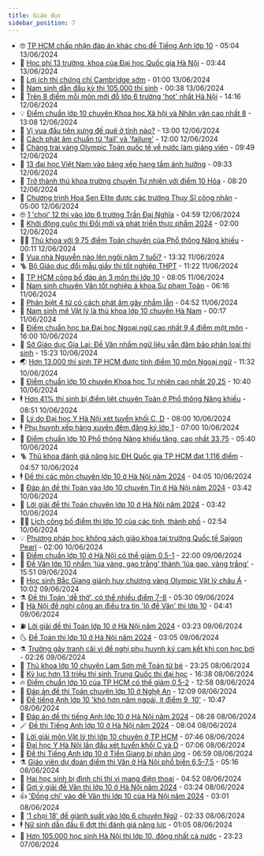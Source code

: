 ```yaml
---
title: Giáo dục
sidebar_position: 7
---
```


<!-- vnexpress-giao-duc:START -->
- 🤓 [TP HCM chấp nhận đáp án khác cho đề Tiếng Anh lớp 10](https://vnexpress.net/tp-hcm-chap-nhan-dap-an-khac-cho-de-tieng-anh-lop-10-4757804.html) - 05:04 13/06/2024
- 🦆 [Học phí 13 trường, khoa của Đại học Quốc gia Hà Nội](https://vnexpress.net/hoc-phi-13-truong-khoa-cua-dai-hoc-quoc-gia-ha-noi-4757752.html) - 03:44 13/06/2024
- 🦩 [Lợi ích thi chứng chỉ Cambridge sớm](https://vnexpress.net/loi-ich-thi-chung-chi-cambridge-som-4757117.html) - 01:00 13/06/2024
- 🌮 [Nam sinh dẫn đầu kỳ thi 105.000 thí sinh](https://vnexpress.net/nam-sinh-dan-dau-ky-thi-105-000-thi-sinh-4757574.html) - 00:38 13/06/2024
- 🔭 [Trên 8 điểm mỗi môn mới đỗ lớp 6 trường &#39;hot&#39; nhất Hà Nội](https://vnexpress.net/tren-8-diem-moi-mon-moi-do-lop-6-truong-hot-nhat-ha-noi-4757617.html) - 14:16 12/06/2024
- 💡 [Điểm chuẩn lớp 10 chuyên Khoa học Xã hội và Nhân văn cao nhất 8](https://vnexpress.net/diem-chuan-lop-10-chuyen-khoa-hoc-xa-hoi-va-nhan-van-cao-nhat-8-4757613.html) - 13:08 12/06/2024
- 🥰 [Vị vua đầu tiên xưng đế quê ở tỉnh nào?](https://vnexpress.net/vi-vua-dau-tien-xung-de-que-o-tinh-nao-4757550.html) - 13:00 12/06/2024
- 🐲 [Cách phát âm chuẩn từ &#39;fail&#39; và &#39;failure&#39;](https://vnexpress.net/cach-phat-am-chuan-tu-fail-va-failure-4757605.html) - 12:00 12/06/2024
- 🦒 [Chàng trai vàng Olympic Toán quốc tế về nước làm giảng viên](https://vnexpress.net/chang-trai-vang-olympic-toan-quoc-te-ve-nuoc-lam-giang-vien-4757520.html) - 09:49 12/06/2024
- 🦆 [13 đại học Việt Nam vào bảng xếp hạng tầm ảnh hưởng](https://vnexpress.net/13-dai-hoc-viet-nam-vao-bang-xep-hang-tam-anh-huong-4757499.html) - 09:33 12/06/2024
- 🧰 [Trở thành thủ khoa trường chuyên Tự nhiên với điểm 10 Hóa](https://vnexpress.net/tro-thanh-thu-khoa-truong-chuyen-tu-nhien-voi-diem-10-hoa-4756818.html) - 08:20 12/06/2024
- 🐘 [Chương trình Hoa Sen Elite được các trường Thụy Sĩ công nhận](https://vnexpress.net/chuong-trinh-hoa-sen-elite-duoc-cac-truong-thuy-si-cong-nhan-4757116.html) - 05:00 12/06/2024
- 🤓 [1 &#39;chọi&#39; 12 thi vào lớp 6 trường Trần Đại Nghĩa](https://vnexpress.net/1-choi-12-thi-vao-lop-6-truong-tran-dai-nghia-4757404.html) - 04:59 12/06/2024
- 🧰 [Khởi động cuộc thi Đổi mới và phát triển thực phẩm 2024](https://vnexpress.net/khoi-dong-cuoc-thi-doi-moi-va-phat-trien-thuc-pham-2024-4755291.html) - 02:00 12/06/2024
- 🧑‍💻 [Thủ khoa với 9,75 điểm Toán chuyên của Phổ thông Năng khiếu](https://vnexpress.net/thu-khoa-voi-9-75-diem-toan-chuyen-cua-pho-thong-nang-khieu-4756846.html) - 00:11 12/06/2024
- 🫶 [Vua nhà Nguyễn nào lên ngôi năm 7 tuổi?](https://vnexpress.net/vua-nha-nguyen-nao-len-ngoi-nam-7-tuoi-4754801.html) - 13:32 11/06/2024
- 🪜 [Bộ Giáo dục đổi mẫu giấy thi tốt nghiệp THPT](https://vnexpress.net/bo-giao-duc-doi-mau-giay-thi-tot-nghiep-thpt-4757128.html) - 11:22 11/06/2024
- 🎊 [TP HCM công bố đáp án 3 môn thi lớp 10](https://vnexpress.net/dap-an-de-thi-toan-van-anh-lop-10-cua-so-giao-duc-tp-hcm-nam-2024-4756264.html) - 08:05 11/06/2024
- 🧐 [Nam sinh chuyên Văn tốt nghiệp á khoa Sư phạm Toán](https://vnexpress.net/nam-sinh-chuyen-van-tot-nghiep-a-khoa-su-pham-toan-4756913.html) - 06:16 11/06/2024
- 🌈 [Phân biệt 4 từ có cách phát âm gây nhầm lẫn](https://vnexpress.net/phan-biet-4-tu-co-cach-phat-am-gay-nham-lan-4756947.html) - 04:52 11/06/2024
- 🥰 [Nam sinh mê Vật lý là thủ khoa lớp 10 chuyên Hà Nam](https://vnexpress.net/nam-sinh-me-vat-ly-la-thu-khoa-lop-10-chuyen-ha-nam-4756188.html) - 00:17 11/06/2024
- 🎡 [Điểm chuẩn học bạ Đại học Ngoại ngữ cao nhất 9,4 điểm một môn](https://vnexpress.net/diem-chuan-hoc-ba-dai-hoc-ngoai-ngu-cao-nhat-9-4-diem-mot-mon-4756197.html) - 16:00 10/06/2024
- 🎊 [Sở Giáo dục Gia Lai: Đề Văn nhầm ngữ liệu vẫn đảm bảo phân loại thí sinh](https://vnexpress.net/so-giao-duc-gia-lai-de-van-nham-ngu-lieu-van-dam-bao-phan-loai-thi-sinh-4756568.html) - 15:23 10/06/2024
- 🌏 [Hơn 13.000 thí sinh TP HCM được tính điểm 10 môn Ngoại ngữ](https://vnexpress.net/hon-13-000-thi-sinh-tp-hcm-duoc-tinh-diem-10-mon-ngoai-ngu-4756653.html) - 11:32 10/06/2024
- 🥸 [Điểm chuẩn lớp 10 chuyên Khoa học Tự nhiên cao nhất 20,25](https://vnexpress.net/diem-chuan-lop-10-chuyen-khoa-hoc-tu-nhien-cao-nhat-20-25-4756608.html) - 10:40 10/06/2024
- 🕴 [Hơn 41% thí sinh bị điểm liệt chuyên Toán ở Phổ thông Năng khiếu](https://vnexpress.net/hon-41-thi-sinh-bi-diem-liet-chuyen-toan-o-pho-thong-nang-khieu-4756512.html) - 08:51 10/06/2024
- 💂 [Lý do Đại học Y Hà Nội xét tuyển khối C, D](https://vnexpress.net/ly-do-dai-hoc-y-ha-noi-xet-tuyen-khoi-c-d-4756490.html) - 08:00 10/06/2024
- 🕴 [Phụ huynh xếp hàng xuyên đêm đăng ký lớp 1](https://vnexpress.net/phu-huynh-xep-hang-xuyen-dem-dang-ky-lop-1-4756386.html) - 07:00 10/06/2024
- 🌋 [Điểm chuẩn lớp 10 Phổ thông Năng khiếu tăng, cao nhất 33,75](https://vnexpress.net/diem-chuan-lop-10-pho-thong-nang-khieu-nam-2024-4755810.html) - 05:40 10/06/2024
- 🪜 [Thủ khoa đánh giá năng lực ĐH Quốc gia TP HCM đạt 1.116 điểm](https://vnexpress.net/pho-diem-thi-danh-gia-nang-luc-nam-2024-dai-hoc-quoc-gia-tp-hcm-4756262.html) - 04:57 10/06/2024
- 🕴 [Đề thi các môn chuyên lớp 10 ở Hà Nội năm 2024](https://vnexpress.net/de-thi-cac-mon-chuyen-lop-10-o-ha-noi-nam-2024-4756414.html) - 04:05 10/06/2024
- 🎃 [Đáp án đề thi Toán vào lớp 10 chuyên Tin ở Hà Nội năm 2024](https://vnexpress.net/dap-an-de-thi-toan-vao-lop-10-chuyen-tin-o-ha-noi-nam-2024-4756402.html) - 03:42 10/06/2024
- 🦏 [Lời giải đề thi Toán chuyên lớp 10 ở Hà Nội năm 2024](https://vnexpress.net/loi-giai-de-thi-toan-chuyen-lop-10-o-ha-noi-nam-2024-4756398.html) - 03:42 10/06/2024
- 🧑‍🏫 [Lịch công bố điểm thi lớp 10 của các tỉnh, thành phố](https://vnexpress.net/lich-cong-bo-diem-thi-diem-chuan-lop-10-cac-tinh-thanh-pho-4754850.html) - 02:54 10/06/2024
- 💡 [Phương pháp học không sách giáo khoa tại trường Quốc tế Saigon Pearl](https://vnexpress.net/phuong-phap-hoc-khong-sach-giao-khoa-tai-truong-quoc-te-saigon-pearl-4755723.html) - 02:00 10/06/2024
- 🐎 [Điểm chuẩn lớp 10 ở Hà Nội có thể giảm 0,5-1](https://vnexpress.net/diem-chuan-lop-10-o-ha-noi-co-the-giam-0-5-1-4756234.html) - 22:00 09/06/2024
- 🧰 [Đề Văn lớp 10 nhầm &#39;lúa vàng, gạo trắng&#39; thành &#39;lúa gạo, vàng trắng&#39;](https://vnexpress.net/de-van-lop-10-nham-lua-vang-gao-trang-thanh-lua-gao-vang-trang-4756237.html) - 15:51 09/06/2024
- 🙉 [Học sinh Bắc Giang giành huy chương vàng Olympic Vật lý châu Á](https://vnexpress.net/hoc-sinh-bac-giang-gianh-huy-chuong-vang-olympic-vat-ly-chau-a-4756227.html) - 10:02 09/06/2024
- ⚗️ [Đề thi Toán &#39;dễ thở&#39;, có thể nhiều điểm 7-8](https://vnexpress.net/de-thi-toan-de-tho-co-the-nhieu-diem-7-8-4756160.html) - 05:30 09/06/2024
- 🌝 [Hà Nội đề nghị công an điều tra tin &#39;lộ đề Văn&#39; thi lớp 10](https://vnexpress.net/ha-noi-de-nghi-cong-an-dieu-tra-tin-lo-de-van-thi-lop-10-4756168.html) - 04:41 09/06/2024
- ⛽️ [Lời giải đề thi Toán lớp 10 ở Hà Nội năm 2024](https://vnexpress.net/dap-an-de-thi-toan-lop-10-cua-ha-noi-nam-2024-4756068.html) - 03:23 09/06/2024
- 🌜 [Đề Toán thi lớp 10 ở Hà Nội năm 2024](https://vnexpress.net/de-thi-toan-lop-10-o-ha-noi-nam-2024-4756067.html) - 03:05 09/06/2024
- ⚗️ [Trường gây tranh cãi vì đề nghị phụ huynh ký cam kết khi con học bơi](https://vnexpress.net/truong-gay-tranh-cai-vi-de-nghi-phu-huynh-ky-cam-ket-khi-con-hoc-boi-4755983.html) - 02:26 09/06/2024
- 🧰 [Thủ khoa lớp 10 chuyên Lam Sơn mê Toán từ bé](https://vnexpress.net/thu-khoa-lop-10-chuyen-lam-son-me-toan-tu-be-4756048.html) - 23:25 08/06/2024
- 🤗 [Kỷ lục hơn 13 triệu thí sinh Trung Quốc thi đại học](https://vnexpress.net/ky-luc-hon-13-trieu-thi-sinh-trung-quoc-thi-dai-hoc-4755769.html) - 16:38 08/06/2024
- 🔥 [Điểm chuẩn lớp 10 của TP HCM có thể giảm 0,5-2](https://vnexpress.net/diem-chuan-lop-10-cua-tp-hcm-co-the-giam-0-5-2-4756015.html) - 12:58 08/06/2024
- 💪 [Đáp án đề thi Toán chuyên lớp 10 ở Nghệ An](https://vnexpress.net/dap-an-de-thi-toan-chuyen-lop-10-o-nghe-an-4756052.html) - 12:09 08/06/2024
- 💂 [Đề tiếng Anh lớp 10 &#39;khó hơn năm ngoái, ít điểm 9, 10&#39;](https://vnexpress.net/de-tieng-anh-lop-10-kho-hon-nam-ngoai-it-diem-9-10-4756027.html) - 10:47 08/06/2024
- 🌮 [Đáp án đề thi tiếng Anh lớp 10 ở Hà Nội năm 2024](https://vnexpress.net/dap-an-de-thi-tieng-anh-lop-10-o-ha-noi-nam-2024-4755889.html) - 08:28 08/06/2024
- 🪄 [Đề thi Tiếng Anh lớp 10 ở Hà Nội năm 2024](https://vnexpress.net/de-thi-tieng-anh-lop-10-o-ha-noi-nam-2024-4755886.html) - 08:04 08/06/2024
- 🎡 [Lời giải môn Vật lý thi lớp 10 chuyên ở TP HCM](https://vnexpress.net/loi-giai-mon-vat-ly-thi-lop-10-chuyen-o-tp-hcm-4755993.html) - 07:46 08/06/2024
- 🌈 [Đại học Y Hà Nội lần đầu xét tuyển khối C và D](https://vnexpress.net/dai-hoc-y-ha-noi-lan-dau-xet-tuyen-khoi-c-va-d-4755963.html) - 07:06 08/06/2024
- 🎊 [Đề thi Tiếng Anh lớp 10 ở Tiền Giang bị phản ứng](https://vnexpress.net/de-thi-tieng-anh-lop-10-o-tien-giang-bi-phan-ung-4755266.html) - 06:59 08/06/2024
- ⚗️ [Giáo viên dự đoán điểm thi Văn ở Hà Nội phổ biến 6,5-7,5](https://vnexpress.net/giao-vien-du-doan-diem-thi-van-o-ha-noi-pho-bien-6-5-7-5-4755917.html) - 05:16 08/06/2024
- 🌁 [Hai học sinh bị đình chỉ thi vì mang điện thoại](https://vnexpress.net/hai-hoc-sinh-bi-dinh-chi-thi-vi-mang-dien-thoai-4755952.html) - 04:52 08/06/2024
- 🦏 [Gợi ý giải đề Văn thi lớp 10 ở Hà Nội năm 2024](https://vnexpress.net/dap-an-de-thi-mon-van-lop-10-ha-noi-nam-2024-4755800.html) - 03:24 08/06/2024
- 👍 [&#39;Đồng chí&#39; vào đề Văn thi lớp 10 của Hà Nội năm 2024](https://vnexpress.net/de-thi-van-lop-10-ha-noi-nam-2024-4755797.html) - 03:01 08/06/2024
- 🌈 [&#39;1 chọi 18&#39; để giành suất vào lớp 6 chuyên Ngữ](https://vnexpress.net/1-choi-18-de-gianh-suat-vao-lop-6-chuyen-ngu-4755568.html) - 02:33 08/06/2024
- 🕴 [Nữ sinh dẫn đầu 6 đợt thi đánh giá năng lực](https://vnexpress.net/nu-sinh-dan-dau-6-dot-thi-danh-gia-nang-luc-4755245.html) - 01:05 08/06/2024
- 🧰 [Hơn 105.000 học sinh Hà Nội thi lớp 10, đông nhất cả nước](https://vnexpress.net/hon-105-000-hoc-sinh-ha-noi-thi-lop-10-dong-nhat-ca-nuoc-4755725.html) - 23:23 07/06/2024<!-- vnexpress-giao-duc:END -->
